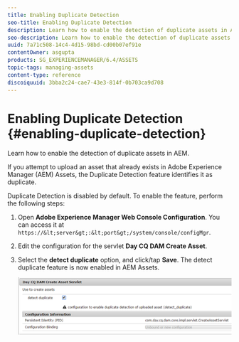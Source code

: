 ```yaml
---
title: Enabling Duplicate Detection
seo-title: Enabling Duplicate Detection
description: Learn how to enable the detection of duplicate assets in AEM.
seo-description: Learn how to enable the detection of duplicate assets in AEM.
uuid: 7a71c508-14c4-4d15-98bd-cd00b07ef91e
contentOwner: asgupta
products: SG_EXPERIENCEMANAGER/6.4/ASSETS
topic-tags: managing-assets
content-type: reference
discoiquuid: 3bba2c24-cae7-43e3-814f-0b703ca9d708
---
```


# Enabling Duplicate Detection {#enabling-duplicate-detection}

Learn how to enable the detection of duplicate assets in AEM.

If you attempt to upload an asset that already exists in Adobe Experience Manager (AEM) Assets, the Duplicate Detection feature identifies it as duplicate.

Duplicate Detection is disabled by default. To enable the feature, perform the following steps:

1. Open **Adobe Experience Manager Web Console Configuration**. You can access it at `https://&lt;server&gt;:&lt;port&gt;/system/console/configMgr`.
1. Edit the configuration for the servlet **Day CQ DAM Create Asset**.
1. Select the **detect duplicate** option, and click/tap **Save**. The detect duplicate feature is now enabled in AEM Assets.

   ![chlimage_1-377](assets/chlimage_1-377.png)